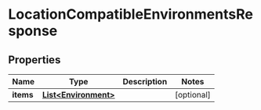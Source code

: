 

# LocationCompatibleEnvironmentsResponse


## Properties

| Name | Type | Description | Notes |
|------------ | ------------- | ------------- | -------------|
|**items** | [**List&lt;Environment&gt;**](Environment.md) |  |  [optional] |



